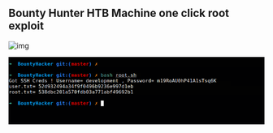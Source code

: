
## Bounty Hunter HTB Machine one click root exploit

![img](https://miro.medium.com/max/597/1*wAqEuokYuP_GnrKegetVPA.png)

![Screenshot](proof1.png)

